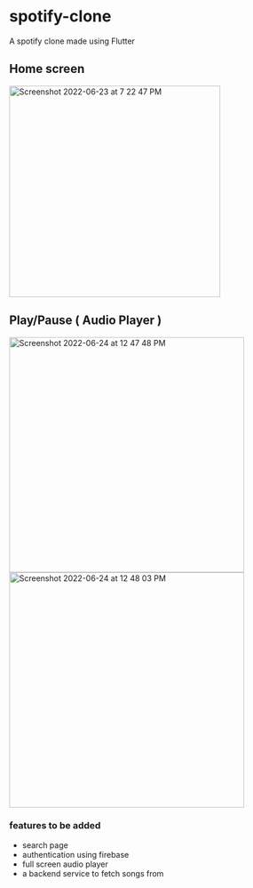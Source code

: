 # spotify-clone

A spotify clone made using Flutter 

## Home screen 

<img width="380" alt="Screenshot 2022-06-23 at 7 22 47 PM" src="https://user-images.githubusercontent.com/32922277/175316493-e5a90eb9-2b4b-4b27-a78a-cbf61231eb0a.png">

## Play/Pause ( Audio Player )
<img width="423" alt="Screenshot 2022-06-24 at 12 47 48 PM" src="https://user-images.githubusercontent.com/32922277/175483830-7e998885-6187-4513-b0a9-784ca55fa49b.png">
<img width="423" alt="Screenshot 2022-06-24 at 12 48 03 PM" src="https://user-images.githubusercontent.com/32922277/175483836-fcbdaf14-d556-4d34-8899-55970866c55c.png">

### features to be added

* search page 
* authentication using firebase
* full screen audio player
* a backend service to fetch songs from
